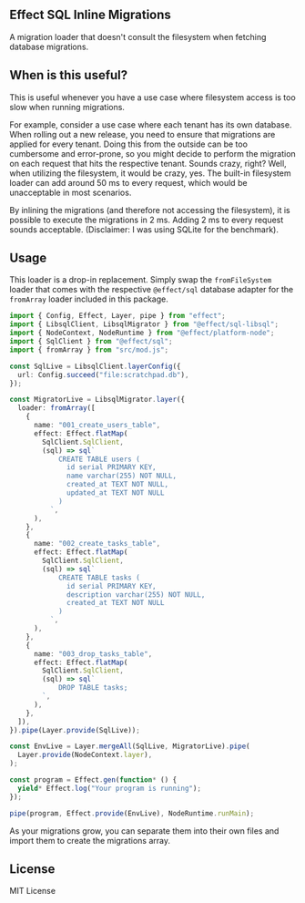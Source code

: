 ## Effect SQL Inline Migrations

A migration loader that doesn't consult the filesystem when fetching database migrations.

## When is this useful?

This is useful whenever you have a use case where filesystem access is too slow when running migrations.

For example, consider a use case where each tenant has its own database. When rolling out a new release, you need to ensure that migrations are applied for every tenant. Doing this from the outside can be too cumbersome and error-prone, so you might decide to perform the migration on each request that hits the respective tenant. Sounds crazy, right? Well, when utilizing the filesystem, it would be crazy, yes. The built-in filesystem loader can add around 50 ms to every request, which would be unacceptable in most scenarios.

By inlining the migrations (and therefore not accessing the filesystem), it is possible to execute the migrations in 2 ms. Adding 2 ms to every request sounds acceptable. (Disclaimer: I was using SQLite for the benchmark).

## Usage

This loader is a drop-in replacement. Simply swap the `⁠fromFileSystem` loader that comes with the respective `⁠@effect/sql` database adapter for the `⁠fromArray` loader included in this package.

```ts
import { Config, Effect, Layer, pipe } from "effect";
import { LibsqlClient, LibsqlMigrator } from "@effect/sql-libsql";
import { NodeContext, NodeRuntime } from "@effect/platform-node";
import { SqlClient } from "@effect/sql";
import { fromArray } from "src/mod.js";

const SqlLive = LibsqlClient.layerConfig({
  url: Config.succeed("file:scratchpad.db"),
});

const MigratorLive = LibsqlMigrator.layer({
  loader: fromArray([
    {
      name: "001_create_users_table",
      effect: Effect.flatMap(
        SqlClient.SqlClient,
        (sql) => sql`
            CREATE TABLE users (
              id serial PRIMARY KEY,
              name varchar(255) NOT NULL,
              created_at TEXT NOT NULL,
              updated_at TEXT NOT NULL
            )
          `,
      ),
    },
    {
      name: "002_create_tasks_table",
      effect: Effect.flatMap(
        SqlClient.SqlClient,
        (sql) => sql`
            CREATE TABLE tasks (
              id serial PRIMARY KEY,
              description varchar(255) NOT NULL,
              created_at TEXT NOT NULL
            )
          `,
      ),
    },
    {
      name: "003_drop_tasks_table",
      effect: Effect.flatMap(
        SqlClient.SqlClient,
        (sql) => sql`
            DROP TABLE tasks;
        `,
      ),
    },
  ]),
}).pipe(Layer.provide(SqlLive));

const EnvLive = Layer.mergeAll(SqlLive, MigratorLive).pipe(
  Layer.provide(NodeContext.layer),
);

const program = Effect.gen(function* () {
  yield* Effect.log("Your program is running");
});

pipe(program, Effect.provide(EnvLive), NodeRuntime.runMain);
```

As your migrations grow, you can separate them into their own files and import them to create the ⁠migrations array.

## License

MIT License